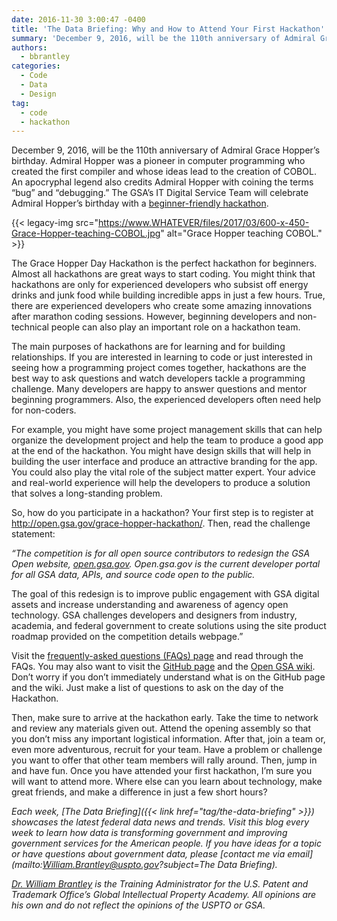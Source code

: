 ```yaml
---
date: 2016-11-30 3:00:47 -0400
title: 'The Data Briefing: Why and How to Attend Your First Hackathon'
summary: 'December 9, 2016, will be the 110th anniversary of Admiral Grace Hopper&rsquo;s birthday. Admiral Hopper was a pioneer in computer programming who created the first compiler and whose ideas lead to the creation of COBOL. An apocryphal legend also credits Admiral Hopper with coining the terms &ldquo;bug&rdquo; and &ldquo;debugging.&rdquo; The GSA&rsquo;s IT Digital Service Team'
authors:
  - bbrantley
categories:
  - Code
  - Data
  - Design
tag:
  - code
  - hackathon
---
```


December 9, 2016, will be the 110th anniversary of Admiral Grace Hopper’s birthday. Admiral Hopper was a pioneer in computer programming who created the first compiler and whose ideas lead to the creation of COBOL. An apocryphal legend also credits Admiral Hopper with coining the terms “bug” and “debugging.” The GSA’s IT Digital Service Team will celebrate Admiral Hopper’s birthday with a [beginner-friendly hackathon](http://open.gsa.gov/grace-hopper-hackathon/).

{{< legacy-img src="https://www.WHATEVER/files/2017/03/600-x-450-Grace-Hopper-teaching-COBOL.jpg" alt="Grace Hopper teaching COBOL." >}}

The Grace Hopper Day Hackathon is the perfect hackathon for beginners. Almost all hackathons are great ways to start coding. You might think that hackathons are only for experienced developers who subsist off energy drinks and junk food while building incredible apps in just a few hours. True, there are experienced developers who create some amazing innovations after marathon coding sessions. However, beginning developers and non-technical people can also play an important role on a hackathon team.

The main purposes of hackathons are for learning and for building relationships. If you are interested in learning to code or just interested in seeing how a programming project comes together, hackathons are the best way to ask questions and watch developers tackle a programming challenge. Many developers are happy to answer questions and mentor beginning programmers. Also, the experienced developers often need help for non-coders.

For example, you might have some project management skills that can help organize the development project and help the team to produce a good app at the end of the hackathon. You might have design skills that will help in building the user interface and produce an attractive branding for the app. You could also play the vital role of the subject matter expert. Your advice and real-world experience will help the developers to produce a solution that solves a long-standing problem.

So, how do you participate in a hackathon? Your first step is to register at <http://open.gsa.gov/grace-hopper-hackathon/>. Then, read the challenge statement:

_“The competition is for all open source contributors to redesign the GSA Open website,_ [_open.gsa.gov_](http://open.gsa.gov/)_. Open.gsa.gov is the current developer portal for all GSA data, APIs, and source code open to the public._

The goal of this redesign is to improve public engagement with GSA digital assets and increase understanding and awareness of agency open technology. GSA challenges developers and designers from industry, academia, and federal government to create solutions using the site product roadmap provided on the competition details webpage.”

Visit the [frequently-asked questions (FAQs) page](http://open.gsa.gov/grace-hopper-hackathon/#faqs) and read through the FAQs. You may also want to visit the [GitHub page](https://github.com/GSA/open-gsa-redesign) and the [Open GSA wiki](https://github.com/GSA/open-gsa-redesign/wiki). Don’t worry if you don’t immediately understand what is on the GitHub page and the wiki. Just make a list of questions to ask on the day of the Hackathon.

Then, make sure to arrive at the hackathon early. Take the time to network and review any materials given out. Attend the opening assembly so that you don’t miss any important logistical information. After that, join a team or, even more adventurous, recruit for your team. Have a problem or challenge you want to offer that other team members will rally around. Then, jump in and have fun. Once you have attended your first hackathon, I’m sure you will want to attend more. Where else can you learn about technology, make great friends, and make a difference in just a few short hours?

_Each week, [The Data Briefing]({{< link href="tag/the-data-briefing" >}}) showcases the latest federal data news and trends. Visit this blog every week to learn how data is transforming government and improving government services for the American people. If you have ideas for a topic or have questions about government data, please [contact me via email](mailto:William.Brantley@uspto.gov?subject=The Data Briefing)._

_[Dr. William Brantley](https://www.WHATEVER/author/bbrantley/) is the Training Administrator for the U.S. Patent and Trademark Office’s Global Intellectual Property Academy. All opinions are his own and do not reflect the opinions of the USPTO or GSA._